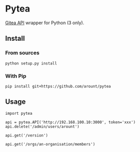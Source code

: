 # Pytea

[Gitea API](https://try.gitea.io/api/swagger) wrapper for Python (3 only).


## Install

### From sources

    python setup.py install


### With Pip

    pip install git+https://github.com/arount/pytea


## Usage


    import pytea

	api = pytea.API('http://192.168.100.10:3000', token='xxx')
	api.delete('/admin/users/arount')

	api.get('/version')

	api.get('/orgs/an-organisation/members')


